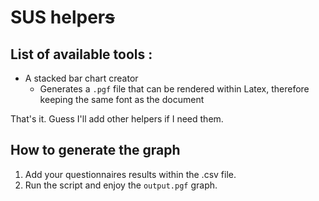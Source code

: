 # SUS helper~~s~~
## List of available tools : 
- A stacked bar chart creator
   - Generates a `.pgf` file that can be rendered within Latex, therefore keeping the same font as the document

That's it. Guess I'll add other helpers if I need them. 

## How to generate the graph
1. Add your questionnaires results within the .csv file. 
2. Run the script and enjoy the `output.pgf` graph. 
